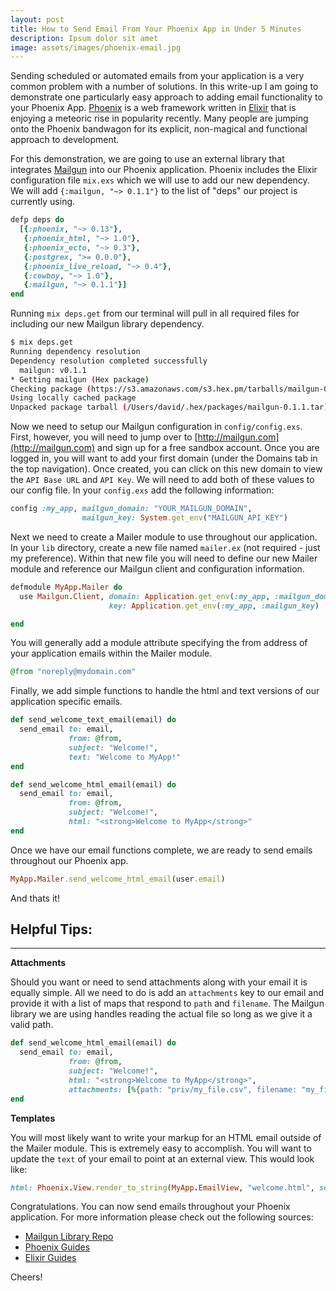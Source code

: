 ```yaml
---
layout: post
title: How to Send Email From Your Phoenix App in Under 5 Minutes
description: Ipsum dolor sit amet
image: assets/images/phoenix-email.jpg
---
```


Sending scheduled or automated emails from your application is a very common problem with a number of solutions. In this write-up I am going to demonstrate one particularly easy approach to adding email functionality to your Phoenix App. [Phoenix](http://phoenixframework.org) is a web framework written in [Elixir](http://elixir-lang.org) that is enjoying a meteoric rise in popularity recently. Many people are jumping onto the Phoenix bandwagon for its explicit, non-magical and functional approach to development.

For this demonstration, we are going to use an external library that integrates [Mailgun](http://mailgun.com) into our Phoenix application. Phoenix includes the Elixir configuration file `mix.exs` which we will use to add our new dependency. We will add `{:mailgun, "~> 0.1.1"}` to the list of "deps" our project is currently using.

~~~ruby
defp deps do
  [{:phoenix, "~> 0.13"},
   {:phoenix_html, "~> 1.0"},
   {:phoenix_ecto, "~> 0.3"},
   {:postgrex, ">= 0.0.0"},
   {:phoenix_live_reload, "~> 0.4"},
   {:cowboy, "~> 1.0"},
   {:mailgun, "~> 0.1.1"}]
end
~~~

Running `mix deps.get` from our terminal will pull in all required files for including our new Mailgun library dependency.

~~~bash
$ mix deps.get
Running dependency resolution
Dependency resolution completed successfully
  mailgun: v0.1.1
* Getting mailgun (Hex package)
Checking package (https://s3.amazonaws.com/s3.hex.pm/tarballs/mailgun-0.1.1.tar)
Using locally cached package
Unpacked package tarball (/Users/david/.hex/packages/mailgun-0.1.1.tar)
~~~

Now we need to setup our Mailgun configuration in `config/config.exs`. First, however, you will need to jump over to [http://mailgun.com](http://mailgun.com) and sign up for a free sandbox account. Once you are logged in, you will want to add your first domain (under the Domains tab in the top navigation). Once created, you can click on this new domain to view the `API Base URL` and `API Key`. We will need to add both of these values to our config file. In your `config.exs` add the following information:

~~~ruby
config :my_app, mailgun_domain: "YOUR_MAILGUN_DOMAIN",
                mailgun_key: System.get_env("MAILGUN_API_KEY")
~~~

Next we need to create a Mailer module to use throughout our application. In your `lib` directory, create a new file named `mailer.ex` (not required - just my preference). Within that new file you will need to define our new Mailer module and reference our Mailgun client and configuration information.

~~~ruby
defmodule MyApp.Mailer do
  use Mailgun.Client, domain: Application.get_env(:my_app, :mailgun_domain),
                      key: Application.get_env(:my_app, :mailgun_key)

end
~~~

You will generally add a module attribute specifying the from address of your application emails within the Mailer module.

~~~ruby
@from "noreply@mydomain.com"
~~~

Finally, we add simple functions to handle the html and text versions of our application specific emails.

~~~ruby
def send_welcome_text_email(email) do
  send_email to: email,
             from: @from,
             subject: "Welcome!",
             text: "Welcome to MyApp!"
end

def send_welcome_html_email(email) do
  send_email to: email,
             from: @from,
             subject: "Welcome!",
             html: "<strong>Welcome to MyApp</strong>"
end
~~~

Once we have our email functions complete, we are ready to send emails throughout our Phoenix app.

~~~ruby
MyApp.Mailer.send_welcome_html_email(user.email)
~~~

And thats it!

## Helpful Tips:
----------

**Attachments**

Should you want or need to send attachments along with your email it is equally simple. All we need to do is add an `attachments` key to our email and provide it with a list of maps that respond to `path` and `filename`. The Mailgun library we are using handles reading the actual file so long as we give it a valid path.

~~~ruby
def send_welcome_html_email(email) do
  send_email to: email,
             from: @from,
             subject: "Welcome!",
             html: "<strong>Welcome to MyApp</strong>",
             attachments: [%{path: "priv/my_file.csv", filename: "my_file.csv"}]
end
~~~

**Templates**

You will most likely want to write your markup for an HTML email outside of the Mailer module. This is extremely easy to accomplish. You will want to update the `text` of your email to point at an external view. This would look like:

~~~ruby
html: Phoenix.View.render_to_string(MyApp.EmailView, "welcome.html", some_var: some_var),
~~~

Congratulations. You can now send emails throughout your Phoenix application. For more information please check out the following sources:

* [Mailgun Library Repo](https://github.com/chrismccord/mailgun/)
* [Phoenix Guides](http://www.phoenixframework.org/v0.14.0/docs/overview)
* [Elixir Guides](http://elixir-lang.org/getting-started/introduction.html)

Cheers!
